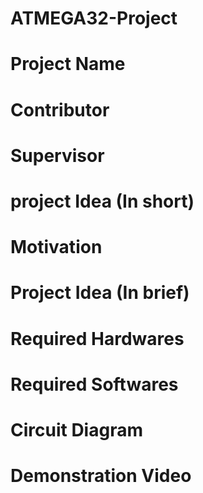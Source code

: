 # ATMEGA32-Project
# Project Name
# Contributor
# Supervisor 
# project Idea (In short)
# Motivation 
# Project Idea (In brief)
# Required Hardwares
# Required Softwares
# Circuit Diagram
# Demonstration Video
